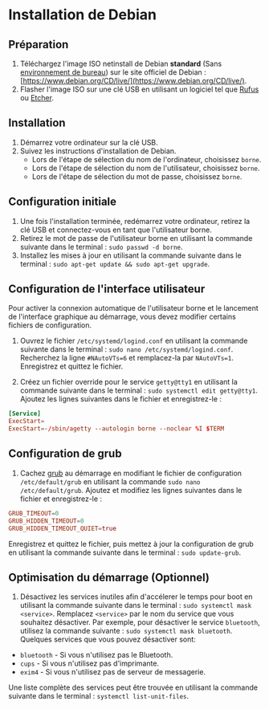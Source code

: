 # Installation de Debian

## Préparation

1. Téléchargez l'image ISO netinstall de Debian **standard** (Sans [environnement de bureau](https://fr.wikipedia.org/wiki/Environnement_de_bureau)) sur le site officiel de Debian : [https://www.debian.org/CD/live/](https://www.debian.org/CD/live/).
1. Flasher l'image ISO sur une clé USB en utilisant un logiciel tel que [Rufus](https://github.com/pbatard/rufus/releases/latest) ou [Etcher](https://github.com/balena-io/etcher/releases/latest).

## Installation

1. Démarrez votre ordinateur sur la clé USB.
1. Suivez les instructions d'installation de Debian.
   - Lors de l'étape de sélection du nom de l'ordinateur, choisissez `borne`.
   - Lors de l'étape de sélection du nom de l'utilisateur, choisissez `borne`.
   - Lors de l'étape de sélection du mot de passe, choisissez `borne`.

## Configuration initiale

1. Une fois l'installation terminée, redémarrez votre ordinateur, retirez la clé USB et connectez-vous en tant que l'utilisateur borne.
1. Retirez le mot de passe de l'utilisateur borne en utilisant la commande suivante dans le terminal : `sudo passwd -d borne`.
1. Installez les mises à jour en utilisant la commande suivante dans le terminal : `sudo apt-get update && sudo apt-get upgrade`.

## Configuration de l'interface utilisateur

Pour activer la connexion automatique de l'utilisateur borne et le lancement de l'interface graphique au démarrage, vous devez modifier certains fichiers de configuration.

1. Ouvrez le fichier `/etc/systemd/logind.conf` en utilisant la commande suivante dans le terminal : `sudo nano /etc/systemd/logind.conf`. Recherchez la ligne `#NAutoVTs=6` et remplacez-la par `NAutoVTs=1`. Enregistrez et quittez le fichier.

2.  Créez un fichier override pour le service `getty@tty1` en utilisant la commande suivante dans le terminal : `sudo systemctl edit getty@tty1`. Ajoutez les lignes suivantes dans le fichier et enregistrez-le :

```conf
[Service]
ExecStart=
ExecStart=-/sbin/agetty --autologin borne --noclear %I $TERM
```

## Configuration de grub

1. Cachez [grub](https://fr.wikipedia.org/wiki/GNU_GRUB) au démarrage en modifiant le fichier de configuration `/etc/default/grub` en utilisant la commande `sudo nano /etc/default/grub`. Ajoutez et modifiez les lignes suivantes dans le fichier et enregistrez-le :

```conf
GRUB_TIMEOUT=0
GRUB_HIDDEN_TIMEOUT=0
GRUB_HIDDEN_TIMEOUT_QUIET=true
```

Enregistrez et quittez le fichier, puis mettez à jour la configuration de grub en utilisant la commande suivante dans le terminal : `sudo update-grub`.

## Optimisation du démarrage (Optionnel)

1.  Désactivez les services inutiles afin d'accélerer le temps pour boot en utilisant la commande suivante dans le terminal : `sudo systemctl mask <service>`. Remplacez `<service>` par le nom du service que vous souhaitez désactiver. Par exemple, pour désactiver le service `bluetooth`, utilisez la commande suivante : `sudo systemctl mask bluetooth`. Quelques services que vous pouvez désactiver sont:

- `bluetooth` - Si vous n'utilisez pas le Bluetooth.
- `cups` - Si vous n'utilisez pas d'imprimante.
- `exim4` - Si vous n'utilisez pas de serveur de messagerie.

Une liste complète des services peut être trouvée en utilisant la commande suivante dans le terminal : `systemctl list-unit-files`.